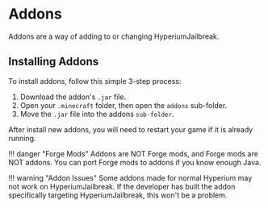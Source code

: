 # Addons

Addons are a way of adding to or changing HyperiumJailbreak.

## Installing Addons

To install addons, follow this simple 3-step process:

1. Download the addon's `.jar` file.
2. Open your `.minecraft` folder, then open the `addons` sub-folder.
3. Move the `.jar` file into the addons `sub-folder`.

After install new addons, you will need to restart your game if it is already running.

!!! danger "Forge Mods"
    Addons are NOT Forge mods, and Forge mods are NOT addons.
    You can port Forge mods to addons if you know enough Java.

!!! warning "Addon Issues"
    Some addons made for normal Hyperium may not work on HyperiumJailbreak.
    If the developer has built the addon specifically targeting HyperiumJailbreak, this won't be a problem.
